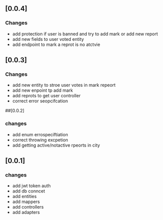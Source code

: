 
## [0.0.4]
### Changes
- add protection if user is banned and try to add mark or add new report 
- add new fields to user voted entity
- add endpoint to mark a reprot is no atctvie


## [0.0.3]
### Changes 
- add new entity to stroe user votes in mark repeort
- add new enpoint tp add mark
- add reprots to get user controller 
- correct  error seopcifcation 


##[0.0.2]
### changes
- add enum errospeciftiation 
- correct throwing excpetion 
- add getting active/notactive rpeorts in city 


## [0.0.1]
### changes
- add jwt token auth 
- add db conncet
- add entities
- add mappers 
- add controllers 
- add adapters 